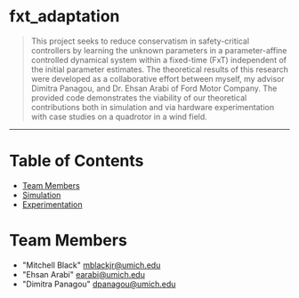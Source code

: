 # fxt_adaptation
> This project seeks to reduce conservatism in safety-critical controllers by learning the unknown parameters in a parameter-affine controlled dynamical system within a fixed-time (FxT) independent of the initial parameter estimates. The theoretical results of this research were developed as a collaborative effort between myself, my advisor Dimitra Panagou, and Dr. Ehsan Arabi of Ford Motor Company. The provided code demonstrates the viability of our theoretical contributions both in simulation and via hardware experimentation with case studies on a quadrotor in a wind field.
<hr>

# Table of Contents
* [Team Members](#team-members)</br>
* [Simulation](#simulation)</br>
* [Experimentation](#experimentation)

# <a name="team-members"></a>Team Members
* "Mitchell Black" <mblackjr@umich.edu>
* "Ehsan Arabi" <earabi@umich.edu>
* "Dimitra Panagou" <dpanagou@umich.edu>
